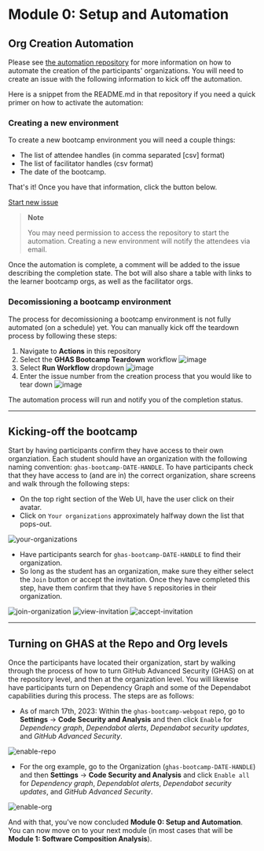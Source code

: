 # Module 0: Setup and Automation

## Org Creation Automation

Please see [the automation repository](https://github.com/ghas-bootcamp-admin/bootcamp-automation) for more information on how to automate the creation of the participants' organizations. You will need to create an issue with the following information to kick off the automation.

Here is a snippet from the README.md in that repository if you need a quick primer on how to activate the automation:

### Creating a new environment

To create a new bootcamp environment you will need a couple things:

* The list of attendee handles (in comma separated [csv] format)
* The list of facilitator handles (csv format)
* The date of the bootcamp.  

That's it!  Once you have that information, click the button below.

[Start new issue](https://github.com/ghas-bootcamp-admin/bootcamp-automation/issues/new?assignees=&labels=bootcamp::new&projects=&template=create-ghas-bootcamp.yml&title=GHAS+bootcamp+request)

> **Note**
>
> You may need permission to access the repository to start the automation.
> Creating a new environment will notify the attendees via email.

Once the automation is complete, a comment will be added to the issue describing the completion state.  The bot will also share a table with links to the learner bootcamp orgs, as well as the facilitator orgs.  

### Decomissioning a bootcamp environment

The process for decomissioning a bootcamp environment is not fully automated (on a schedule) yet. You can manually kick off the teardown process by following these steps:

1. Navigate to **Actions** in this repository
2. Select the **GHAS Bootcamp Teardown** workflow
   ![image](https://github.com/ghas-bootcamp-admin/bootcamp-automation/assets/4910518/f0556468-f9cb-4cab-b1f9-1c12e18802dc)
3. Select **Run Workflow** dropdown
   ![image](https://github.com/ghas-bootcamp-admin/bootcamp-automation/assets/4910518/30b72285-ab1b-4254-9ecb-c2239e3eb294)
4. Enter the issue number from the creation process that you would like to tear down
   ![image](https://github.com/ghas-bootcamp-admin/bootcamp-automation/assets/4910518/a7c56b8d-3ca8-49f7-b040-998fc4480dc9)

The automation process will run and notify you of the completion status.

------

## Kicking-off the bootcamp

Start by having participants confirm they have access to their own organziation. Each student should have an organization with the following naming convention: `ghas-bootcamp-DATE-HANDLE`. To have participants check that they have access to (and are in) the correct organization, share screens and walk through the following steps:

* On the top right section of the Web UI, have the user click on their avatar.
* Click on `Your organizations` approximately halfway down the list that pops-out.

![your-organizations](https://user-images.githubusercontent.com/22803099/225999438-36f3d1d7-0adb-4a5c-a01a-0070e1ed0caa.png)

* Have participants search for `ghas-bootcamp-DATE-HANDLE` to find their organization.
* So long as the student has an organization, make sure they either select the `Join` button or accept the invitation. Once they have completed this step, have them confirm that they have `5` repositories in their organization.

![join-organization](https://user-images.githubusercontent.com/22803099/225999658-cd6b3508-57c6-4998-bdd9-642874abd4b2.png)
![view-invitation](https://user-images.githubusercontent.com/22803099/225999731-3b6aeb9f-8139-4b67-9def-b9fbe5c9f30a.png)
![accept-invitation](https://user-images.githubusercontent.com/22803099/225999671-731e3f4c-1495-44ca-8f10-bdc1b7a41946.png)

------

## Turning on GHAS at the Repo and Org levels

Once the participants have located their organization, start by walking through the process of how to turn GitHub Advanced Security (GHAS) on at the repository level, and then at the organization level. You will likewise have participants turn on Dependency Graph and some of the Dependabot capabilities during this process. The steps are as follows:

* As of march 17th, 2023: Within the `ghas-bootcamp-webgoat` repo, go to **Settings** -> **Code Security and Analysis** and then click `Enable` for _Dependency graph_, _Dependabot alerts_, _Dependabot security updates_, and _GitHub Advanced Security_.

![enable-repo](https://user-images.githubusercontent.com/22803099/225999816-a43384e7-9931-4d41-8c19-18b4f1b2b549.png)

* For the org example, go to the Organization (`ghas-bootcamp-DATE-HANDLE`) and then **Settings** -> **Code Security and Analysis** and click `Enable all` for _Dependency graph_, _Dependablot alerts_, _Dependabot security updates_, and _GitHub Advanced Security_.

![enable-org](https://user-images.githubusercontent.com/22803099/225999862-dbbf108d-7511-487a-9118-9e450270c65b.png)

And with that, you've now concluded **Module 0: Setup and Automation**. You can now move on to your next module (in most cases that will be **Module 1: Software Composition Analysis**).
